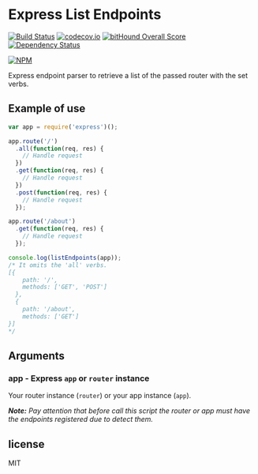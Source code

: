 # Express List Endpoints

[![Build Status](https://travis-ci.org/AlbertoFdzM/express-list-endpoints.svg?branch=master)](https://travis-ci.org/AlbertoFdzM/express-list-endpoints) [![codecov.io](https://codecov.io/github/AlbertoFdzM/express-list-endpoints/coverage.svg?branch=master)](https://codecov.io/github/AlbertoFdzM/express-list-endpoints?branch=master) [![bitHound Overall Score](https://www.bithound.io/github/AlbertoFdzM/express-list-endpoints/badges/score.svg)](https://www.bithound.io/github/AlbertoFdzM/express-list-endpoints)
[![Dependency Status](https://gemnasium.com/badges/github.com/AlbertoFdzM/express-list-endpoints.svg)](https://gemnasium.com/github.com/AlbertoFdzM/express-list-endpoints)

[![NPM](https://nodei.co/npm/express-list-endpoints.png)](https://nodei.co/npm/express-list-endpoints/)

Express endpoint parser to retrieve a list of the passed router with the set verbs.

## Example of use

```javascript
var app = require('express')();

app.route('/')
  .all(function(req, res) {
    // Handle request
  })
  .get(function(req, res) {
    // Handle request
  })
  .post(function(req, res) {
    // Handle request
  });

app.route('/about')
  .get(function(req, res) {
    // Handle request
  });

console.log(listEndpoints(app));
/* It omits the 'all' verbs.
[{
    path: '/',
    methods: ['GET', 'POST']
  },
  {
    path: '/about',
    methods: ['GET']
}]
*/
```

## Arguments

### app - Express `app` or `router` instance

Your router instance (`router`) or your app instance (`app`).

_**Note:** Pay attention that before call this script the router or app must have the endpoints registered due to detect them._

## license

MIT
